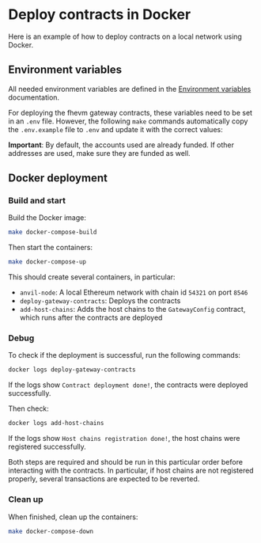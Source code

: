 # Deploy contracts in Docker

Here is an example of how to deploy contracts on a local network using Docker.

## Environment variables

All needed environment variables are defined in the [Environment variables](./env_variables.md) documentation.

For deploying the fhevm gateway contracts, these variables need to be set in an `.env` file. However, the following `make` commands automatically copy the `.env.example` file to `.env` and update it with the correct values:

**Important**: By default, the accounts used are already funded. If other addresses are used, make sure they are funded as well.

## Docker deployment

### Build and start

Build the Docker image:

```sh
make docker-compose-build
```

Then start the containers:

```sh
make docker-compose-up
```

This should create several containers, in particular:

- `anvil-node`: A local Ethereum network with chain id `54321` on port `8546`
- `deploy-gateway-contracts`: Deploys the contracts
- `add-host-chains`: Adds the host chains to the `GatewayConfig` contract, which runs after the contracts are deployed

### Debug

To check if the deployment is successful, run the following commands:

```sh
docker logs deploy-gateway-contracts
```

If the logs show `Contract deployment done!`, the contracts were deployed successfully.

Then check:

```sh
docker logs add-host-chains
```

If the logs show `Host chains registration done!`, the host chains were registered successfully.

Both steps are required and should be run in this particular order before interacting with the contracts. In particular, if host chains are not registered properly, several transactions are expected to be reverted.

### Clean up

When finished, clean up the containers:

```sh
make docker-compose-down
```
